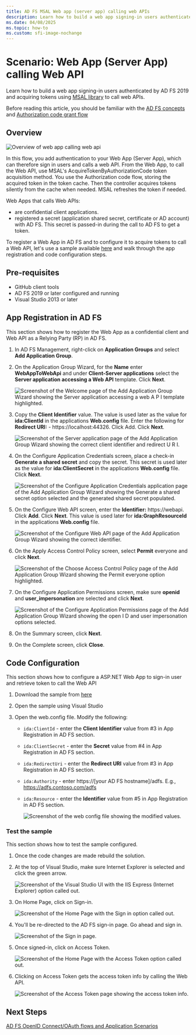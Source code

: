 ```yaml
---
title: AD FS MSAL Web app (server app) calling web APIs
description: Learn how to build a web app signing-in users authenticated by AD FS 2019.
ms.date: 04/08/2025
ms.topic: how-to
ms.custom: sfi-image-nochange
---
```



# Scenario: Web App (Server App) calling Web API
>

Learn how to build a web app signing-in users authenticated by AD FS 2019 and acquiring tokens using [MSAL library](/entra/msal/dotnet/) to call web APIs.

Before reading this article, you should be familiar with the [AD FS concepts](../ad-fs-openid-connect-oauth-concepts.md) and [Authorization code grant flow](../../overview/ad-fs-openid-connect-oauth-flows-scenarios.md#authorization-code-grant-flow)

## Overview

![Overview of web app calling web api](media/adfs-msal-web-app-web-api/webapp1.png)

In this flow, you add authentication to your Web App (Server App), which can therefore sign in users and calls a web API. From the Web App, to call the Web API, use MSAL's AcquireTokenByAuthorizationCode token acquisition method. You use the Authorization code flow, storing the acquired token in the token cache. Then the controller acquires tokens silently from the cache when needed. MSAL refreshes the token if needed.

Web Apps that calls Web APIs:


- are confidential client applications.
- registered a secret (application shared secret, certificate or AD account) with AD FS. This secret is passed-in during the call to AD FS to get a token.

To register a Web App in AD FS and to configure it to acquire tokens to call a Web API, let's use a sample available [here](/entra/msal/dotnet/) and walk through the app registration and code configuration steps.


## Pre-requisites

- GitHub client tools
- AD FS 2019 or later configured and running
- Visual Studio 2013 or later

## App Registration in AD FS
This section shows how to register the Web App as a confidential client and Web API as a Relying Party (RP) in AD FS.

  1. In AD FS Management, right-click on **Application Groups** and select **Add Application Group**.
  2. On the Application Group Wizard, for the **Name** enter **WebAppToWebApi** and under **Client-Server applications** select the **Server application accessing a Web API** template. Click **Next**.

      ![Screenshot of the Welcome page of the Add Application Group Wizard showing the Server application accessing a web A P I template highlighted.](media/adfs-msal-web-app-web-api/webapp2.png)

  3. Copy the **Client Identifier** value. The value is used later as the value for **ida:ClientId** in the applications **Web.config** file. Enter the following for **Redirect URI:** - https://localhost:44326. Click Add. Click **Next**.

      ![Screenshot of the Server application page of the Add Application Group Wizard showing the correct client identifier and redirect U R I.](media/adfs-msal-web-app-web-api/webapp3.png)

  4. On the Configure Application Credentials screen, place a check-in **Generate a shared secret** and copy the secret. This secret is used later as the value for **ida:ClientSecret** in the applications **Web.config** file. Click **Next**.

      ![Screenshot of the Configure Application Credentials application page of the Add Application Group Wizard showing the Generate a shared secret option selected and the generated shared secret populated.](media/adfs-msal-web-app-web-api/webapp4.png)

  5. On the Configure Web API screen, enter the **Identifier:** https://webapi. Click **Add**. Click **Next**. This value is used later for **ida:GraphResourceId** in the applications **Web.config** file.

      ![Screenshot of the Configure Web API page of the Add Application Group Wizard showing the correct identifier.](media/adfs-msal-web-app-web-api/webapp5.png)

  6. On the Apply Access Control Policy screen, select **Permit** everyone and click **Next**.

      ![Screenshot of the Choose Access Control Policy page of the Add Application Group Wizard showing the Permit everyone option highlighted.](media/adfs-msal-web-app-web-api/webapp6.png)

  7. On the Configure Application Permissions screen, make sure **openid** and **user_impersonation** are selected and click **Next**.

      ![Screenshot of the Configure Application Permissions page of the Add Application Group Wizard showing the open I D and user impersonation options selected.](media/adfs-msal-web-app-web-api/webapp7.png)

  8. On the Summary screen, click **Next**.

  9. On the Complete screen, click **Close**.



## Code Configuration

This section shows how to configure a ASP.NET Web App to sign-in user and retrieve token to call the Web API

  1. Download the sample from [here](https://github.com/Azure-Samples/active-directory-dotnet-native-aspnetcore-v2/)

  2. Open the sample using Visual Studio

  3. Open the web.config file. Modify the following:
       - `ida:ClientId` - enter the **Client Identifier** value from #3 in App Registration in AD FS section.
       - `ida:ClientSecret` - enter the **Secret** value from #4 in App Registration in AD FS section.
       - `ida:RedirectUri` - enter the **Redirect URI** value from #3 in App Registration in AD FS section.
       - `ida:Authority` - enter https://[your AD FS hostname]/adfs. E.g., https://adfs.contoso.com/adfs
       - `ida:Resource` - enter the **Identifier** value from #5 in App Registration in AD FS section.

          ![Screenshot of the web config file showing the modified values.](media/adfs-msal-web-app-web-api/webapp8.png)


### Test the sample
This section shows how to test the sample configured.

  1. Once the code changes are made rebuild the solution.

  2. At the top of Visual Studio, make sure Internet Explorer is selected and click the green arrow.

      ![Screenshot of the Visual Studio UI with the IIS Express (Internet Explorer) option called out.](media/adfs-msal-web-app-web-api/webapp9.png)

  3. On Home Page, click on Sign-in.

      ![Screenshot of the Home Page with the Sign in option called out.](media/adfs-msal-web-app-web-api/webapp10.png)

  4. You'll be re-directed to the AD FS sign-in page. Go ahead and sign in.

      ![Screenshot of the Sign in page.](media/adfs-msal-web-app-web-api/webapp11.png)

  5. Once signed-in, click on Access Token.

      ![Screenshot of the Home Page with the Access Token option called out.](media/adfs-msal-web-app-web-api/webapp12.png)

  6. Clicking on Access Token gets the access token info by calling the Web API.

      ![Screenshot of the Access Token page showing the access token info.](media/adfs-msal-web-app-web-api/webapp13.png)

 ## Next Steps
[AD FS OpenID Connect/OAuth flows and Application Scenarios](../../overview/ad-fs-openid-connect-oauth-flows-scenarios.md)

